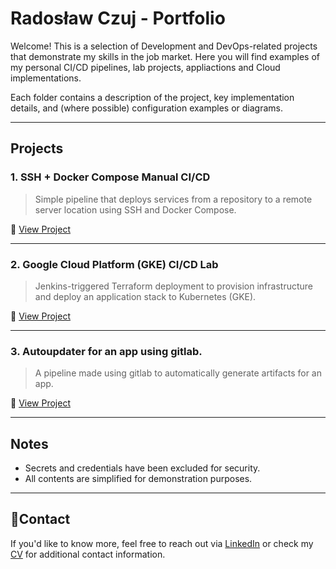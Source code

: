 # Radosław Czuj - Portfolio

Welcome! This is a selection of Development and DevOps-related projects that demonstrate my skills in the job market. Here you will find examples of my personal CI/CD pipelines, lab projects, appliactions and Cloud implementations.

Each folder contains a description of the project, key implementation details, and (where possible) configuration examples or diagrams.

---

## Projects

### 1. SSH + Docker Compose Manual CI/CD
> Simple pipeline that deploys services from a repository to a remote server location using SSH and Docker Compose.

📁 [View Project](./ssh-manual-ci-cd)

---

### 2. Google Cloud Platform (GKE) CI/CD Lab
> Jenkins-triggered Terraform deployment to provision infrastructure and deploy an application stack to Kubernetes (GKE).

📁 [View Project](./gcloud-gke-pipeline)

---

### 3. Autoupdater for an app using gitlab.
> A pipeline made using gitlab to automatically generate artifacts for an app.

📁 [View Project](./gitlab-auto-updater)

---

## Notes
- Secrets and credentials have been excluded for security.
- All contents are simplified for demonstration purposes.

---

## 📧Contact
If you'd like to know more, feel free to reach out via [LinkedIn](https://www.linkedin.com/in/radoslawczuj) or check my [CV](./CV_RadoslawCzuj_DevOps_eng.pdf) for additional contact information.
